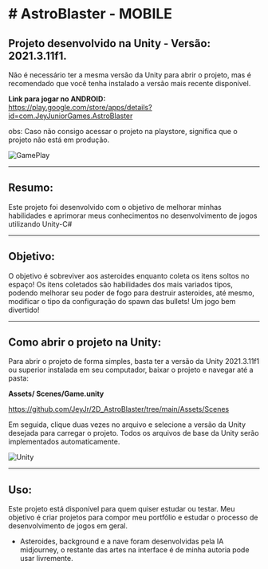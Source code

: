 # # AstroBlaster - MOBILE

## Projeto desenvolvido na Unity - Versão: 2021.3.11f1.

Não é necessário ter a mesma versão da Unity para abrir o projeto, mas é recomendado que você tenha instalado a versão mais recente disponível.

**Link para jogar no ANDROID:** <br>
https://play.google.com/store/apps/details?id=com.JeyJuniorGames.AstroBlaster

obs: Caso não consigo acessar o projeto na playstore, significa que o projeto não está em produção.


![GamePlay](https://jjimagens.netlify.app/img/2D%20AstroBlaster/GamePlay.png)


---

## Resumo:

Este projeto foi desenvolvido com o objetivo de melhorar minhas habilidades e aprimorar meus conhecimentos no desenvolvimento de jogos utilizando Unity-C#

---

## Objetivo:

O objetivo é sobreviver aos asteroides enquanto coleta os itens soltos no espaço!
Os itens coletados são habilidades dos mais variados tipos, podendo melhorar seu poder de fogo para destruir asteroides, até mesmo, modificar o tipo da configuração do spawn das bullets! Um jogo bem divertido!

---

## Como abrir o projeto na Unity:

Para abrir o projeto de forma simples, basta ter a versão da Unity 2021.3.11f1 ou superior instalada em seu computador, baixar o projeto e navegar até a pasta:

**Assets/ Scenes/Game.unity**

https://github.com/JeyJr/2D_AstroBlaster/tree/main/Assets/Scenes


Em seguida, clique duas vezes no arquivo e selecione a versão da Unity desejada para carregar o projeto. Todos os arquivos de base da Unity serão implementados automaticamente.


![Unity](https://jjimagens.netlify.app/img/2D%20AstroBlaster/Unity.png)

---
## Uso:

Este projeto está disponível para quem quiser estudar ou testar. Meu objetivo é criar projetos para compor meu portfólio e estudar o processo de desenvolvimento de jogos em geral.

- Asteroides, background e a nave foram desenvolvidas pela IA midjourney, o restante das artes na interface é de minha autoria pode usar livremente.

